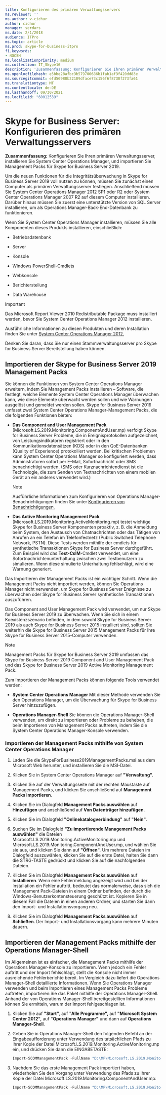 ```yaml
---
title: Konfigurieren des primären Verwaltungsservers
ms.reviewer: ''
ms.author: v-cichur
author: cichur
manager: serdars
ms.date: 2/1/2018
audience: ITPro
ms.topic: article
ms.prod: skype-for-business-itpro
f1.keywords:
- NOCSH
ms.localizationpriority: medium
ms.collection: IT_Skype16
description: 'Zusammenfassung: Konfigurieren Sie Ihren primären Verwaltungsserver, installieren Sie System Center Operations Manager, und importieren Sie Management Packs für Skype for Business Server 2019.'
ms.openlocfilehash: e5bbe28afbc3b579700686b1fab1af3f420dd83e
ms.sourcegitcommit: efd56988b22189dface73c156f6f8738f273fa61
ms.translationtype: MT
ms.contentlocale: de-DE
ms.lasthandoff: 09/30/2021
ms.locfileid: "60012539"
---
```

# <a name="skype-for-business-server-configure-the-primary-management-server"></a>Skype for Business Server: Konfigurieren des primären Verwaltungsservers

**Zusammenfassung:** Konfigurieren Sie Ihren primären Verwaltungsserver, installieren Sie System Center Operations Manager, und importieren Sie Management Packs für Skype for Business Server 2019.

Um die neuen Funktionen für die Integritätsüberwachung in Skype for Business Server 2019 voll nutzen zu können, müssen Sie zunächst einen Computer als primären Verwaltungsserver festlegen. Anschließend müssen Sie System Center Operations Manager 2012 SP1 oder R2 oder System Center Operations Manager 2007 R2 auf diesem Computer installieren. Darüber hinaus müssen Sie zuerst eine unterstützte Version von SQL Server installieren, um als Operations Manager-Back-End-Datenbank zu funktionieren.

Wenn Sie System Center Operations Manager installieren, müssen Sie alle Komponenten dieses Produkts installieren, einschließlich:

- Betriebsdatenbank

- Server

- Konsole

- Windows PowerShell-Cmdlets

- Webkonsole

- Berichterstellung

- Data Warehouse

> [!IMPORTANT]
> Das Microsoft Report Viewer 2010 Redistributable Package muss installiert werden, bevor Sie System Center Operations Manager 2012 installieren.

Ausführliche Informationen zu diesen Produkten und deren Installation finden Sie unter [System Center Operations Manager 2012.](/previous-versions/system-center/system-center-2012-R2/hh205987(v=sc.12))

Denken Sie daran, dass Sie nur einen Stammverwaltungsserver pro Skype for Business Server Bereitstellung haben können.

## <a name="importing-the-skype-for-business-server-2019-management-packs"></a>Importieren der Skype for Business Server 2019 Management Packs

Sie können die Funktionen von System Center Operations Manager erweitern, indem Sie Management Packs installieren – Software, die festlegt, welche Elemente System Center Operations Manager überwachen kann, wie diese Elemente überwacht werden sollen und wie Warnungen ausgelöst und gemeldet werden sollen. Skype for Business Server 2019 umfasst zwei System Center Operations Manager-Management Packs, die die folgenden Funktionen bieten:

- **Das Component and User Management Pack** (Microsoft.LS.2019.Monitoring.ComponentAndUser.mp) verfolgt Skype for Business Server Probleme, die in Ereignisprotokollen aufgezeichnet, von Leistungsindikatoren registriert oder in den Kommunikationsdatensätzen (KDS) oder in den QoE-Datenbanken (Quality of Experience) protokolliert werden. Bei kritischen Problemen kann System Center Operations Manager so konfiguriert werden, dass Administratoren sofort per E-Mail, Sofortnachricht oder SMS benachrichtigt werden. (SMS oder Kurznachrichtendienst ist die Technologie, die zum Senden von Textnachrichten von einem mobilen Gerät an ein anderes verwendet wird.)

    > [!NOTE]
    >  Ausführliche Informationen zum Konfigurieren von Operations Manager-Benachrichtigungen finden Sie unter [Konfigurieren von Benachrichtigungen.](/previous-versions/system-center/operations-manager-2007-r2/dd440890(v=technet.10))

- **Das Active Monitoring Management Pack** (Microsoft.LS.2019.Monitoring.ActiveMonitoring.mp) testet wichtige Skype for Business Server Komponenten proaktiv, z. B. die Anmeldung beim System, den Austausch von Chatnachrichten oder das Tätigen von Anrufen an ein Telefon im Telefonfestnetz (Public Switched Telephone Network, PSTN). Diese Tests werden mithilfe der cmdlets für synthetische Transaktionen Skype for Business Server durchgeführt. Zum Beispiel wird das **Test-CsIM**-Cmdlet verwendet, um eine Sofortnachrichtenunterhaltung zwischen zwei Testbenutzern zu simulieren. Wenn diese simulierte Unterhaltung fehlschlägt, wird eine Warnung generiert.

Das Importieren der Management Packs ist ein wichtiger Schritt. Wenn die Management Packs nicht importiert werden, können Sie Operations Manager nicht verwenden, um Skype for Business Server Ereignisse zu überwachen oder Skype for Business Server synthetische Transaktionen auszuführen.

Das Component and User Management Pack wird verwendet, um nur Skype for Business Server 2019 zu überwachen. Wenn Sie sich in einem Koexistenzszenario befinden, in dem sowohl Skype for Business Server 2019 als auch Skype for Business Server 2015 installiert sind, sollten Sie weiterhin die Skype for Business Server 2015 Management Packs für Ihre Skype for Business Server 2015-Computer verwenden.

> [!NOTE]
> Management Packs für Skype for Business Server 2019 umfassen das Skype for Business Server 2019 Component and User Management Pack und das Skype for Business Server 2019 Active Monitoring Management Pack.

Zum Importieren der Management Packs können folgende Tools verwendet werden:

- **System Center Operations Manager** Mit dieser Methode verwenden Sie den Operations Manager, um die Überwachung für Skype for Business Server hinzuzufügen.

- **Operations Manager-Shell** Sie können die Operations Manager-Shell verwenden, um direkt zu importieren oder Probleme zu beheben, die beim Importieren von Management Packs auftreten, indem Sie die System Center Operations Manager-Konsole verwenden.

### <a name="importing-the-management-packs-by-using-system-center-operations-manager"></a>Importieren der Management Packs mithilfe von System Center Operations Manager

1. Laden Sie die SkypeForBusiness2019ManagementPacks.msi aus dem Microsoft Web herunter, und installieren Sie die MSI-Datei.

2. Klicken Sie in System Center Operations Manager auf **"Verwaltung".**

3. Klicken Sie auf der Verwaltungsseite mit der rechten Maustaste auf Management Packs, und klicken Sie anschließend auf **Management Packs importieren**.

4. Klicken Sie im Dialogfeld **Management Packs auswählen** auf **Hinzufügen** und anschließend auf **Von Datenträger hinzufügen**.

5. Klicken Sie im Dialogfeld **"Onlinekatalogverbindung"** auf **"Nein".**

6. Suchen Sie im Dialogfeld **"Zu importierende Management Packs auswählen"** die Dateien Microsoft.LS.2019.Monitoring.ActiveMonitoring.mp und Microsoft.LS.2019.Monitoring.ComponentAndUser.mp, und wählen Sie sie aus, und klicken Sie dann auf **"Öffnen".** Um mehrere Dateien im Dialogfeld auszuwählen, klicken Sie auf die erste Datei, halten Sie dann die STRG-TASTE gedrückt und klicken Sie auf die nachfolgenden Dateien.

7. Klicken Sie im Dialogfeld **Management Packs auswählen** auf **Installieren**. Wenn eine Fehlermeldung angezeigt wird und bei der Installation ein Fehler auftritt, bedeutet das normalerweise, dass sich die Management Pack-Dateien in einem Ordner befinden, der durch die Windows-Benutzerkontensteuerung geschützt ist. Kopieren Sie in diesem Fall die Dateien in einen anderen Ordner, und starten Sie dann den Import- und Installationsvorgang neu.

8. Klicken Sie im Dialogfeld **Management Packs auswählen** auf **Schließen**. Der Import- und Installationsvorgang kann mehrere Minuten dauern.

## <a name="importing-the-management-packs-by-using-the-operations-manager-shell"></a>Importieren der Management Packs mithilfe der Operations Manager-Shell

Im Allgemeinen ist es einfacher, die Management Packs mithilfe der Operations Manager-Konsole zu importieren. Wenn jedoch ein Fehler auftritt und der Import fehlschlägt, stellt die Konsole nicht immer ausreichende Fehlerberichte bereit. Im Vergleich dazu liefert die Operations Manager-Shell detaillierte Informationen. Wenn Sie Operations Manager verwenden und beim Importieren eines Management Packs Probleme auftreten, importieren Sie das Paket mithilfe der Operations Manager-Shell. Anhand der von Operations Manager-Shell bereitgestellten Informationen können Sie ermitteln, warum der Import fehlgeschlagen ist.

1. Klicken Sie auf **"Start",** auf **"Alle Programme",** auf **"Microsoft System Center 2012",** auf **"Operations Manager"** und dann auf **Operations Manager-Shell**.

2. Geben Sie in Operations Manager-Shell den folgenden Befehl an der Eingabeaufforderung unter Verwendung des tatsächlichen Pfads zu Ihrer Kopie der Datei Microsoft.LS.2019.Monitoring.ActiveMonitoring.mp ein, und drücken Sie dann die EINGABETASTE:

   ```PowerShell
   Import-SCOMManagementPack -FullName "D:\MP\Microsoft.LS.2019.Monitoring.ActiveMonitoring.mp"
   ```

3. Nachdem Sie das erste Management Pack importiert haben, wiederholen Sie den Vorgang unter Verwendung des Pfads zu Ihrer Kopie der Datei Microsoft.LS.2019.Monitoring.ComponentAndUser.mp:

   ```PowerShell
   Import-SCOMManagementPack -FullName "D:\MP\Microsoft.LS.2019.Monitoring.ComponentAndUser.mp"
   ```